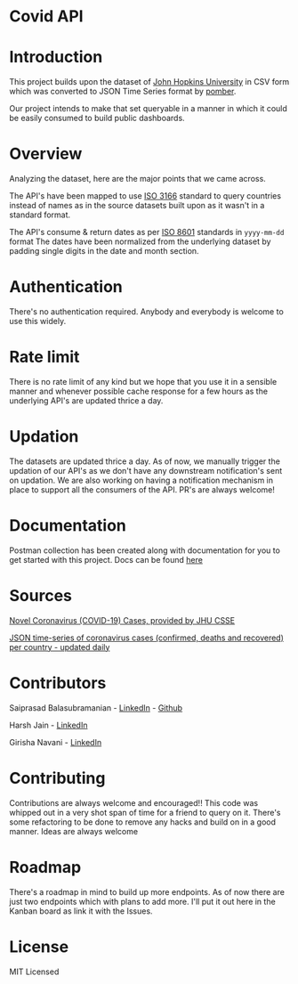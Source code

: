# Covid API

# Introduction
This project builds upon the dataset of [John Hopkins University](https://github.com/CSSEGISandData/COVID-19) in CSV form which was converted to JSON Time Series format by [pomber](https://github.com/pomber/covid19).

Our project intends to make that set queryable in a manner in which it could be easily consumed to build public dashboards. 

# Overview
Analyzing the dataset, here are the major points that we came across.

The API's have been mapped to use [ISO 3166](https://en.wikipedia.org/wiki/ISO_3166) standard to query countries instead of names as in the source datasets built upon as it wasn't in a standard format.

The API's consume & return dates as per [ISO 8601](https://en.wikipedia.org/wiki/ISO_8601) standards in `yyyy-mm-dd` format  The dates have been normalized from the underlying dataset by padding single digits in the date and month section.

# Authentication
There's no authentication required. Anybody and everybody is welcome to use this widely.

# Rate limit
There is no rate limit of any kind but we hope that you use it in a sensible manner and whenever possible cache response for a few hours as the underlying API's are updated thrice a day.

# Updation
The datasets are updated thrice a day. As of now, we manually trigger the updation of our API's as we don't have any downstream notification's sent on updation. We are also working on having a notification mechanism in place to support all the consumers of the API. PR's are always welcome!

# Documentation
Postman collection has been created along with documentation for you to get started with this project. Docs can be found [here](https://documenter.getpostman.com/view/2568274/SzS8rjbe?version=latest)

# Sources

[Novel Coronavirus (COVID-19) Cases, provided by JHU CSSE](https://github.com/CSSEGISandData/COVID-19)

[JSON time-series of coronavirus cases (confirmed, deaths and recovered) per country - updated daily ](https://github.com/pomber/covid19)

# Contributors

Saiprasad Balasubramanian - [LinkedIn](https://www.linkedin.com/in/saiprasadbala/) - [Github](https://github.com/backtrackbaba)

Harsh Jain - [LinkedIn](https://www.linkedin.com/in/hrkj-18/)

Girisha Navani - [LinkedIn](https://www.linkedin.com/in/girisha-navani-87065215b/)

# Contributing
Contributions are always welcome and encouraged!! This code was whipped out in a very shot span of time for a friend to query on it. There's some refactoring to be done to remove any hacks and build on in a good manner. Ideas are always welcome  

# Roadmap
There's a roadmap in mind to build up more endpoints. As of now there are just two endpoints which with plans to add more. I'll put it out here in the Kanban board as link it with the Issues.

# License
MIT Licensed

